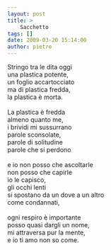 ```yaml
---
layout: post
title: >
    Sacchetto
tags: []
date: 2009-03-20 15:14:00
author: pietro
---
```

Stringo tra le dita oggi<br/>una plastica potente,<br/>un foglio accartocciato<br/>ma di plastica fredda,<br/>la plastica è morta.<br/><br/>La plastica è fredda<br/>almeno quanto me,<br/>i brividi mi sussurrano<br/>parole sconsolate,<br/>parole di solitudine<br/>parole che si perdono<br/><br/>e io non posso che ascoltarle<br/>non posso che capirle<br/>io le capisco,<br/>gli occhi lenti<br/>si spostano da un dove a un altro<br/>come condannati,<br/><br/>ogni respiro è importante<br/>posso quasi dargli un nome,<br/>mi attraversa pur la mente,<br/>e io ti amo non so come.
